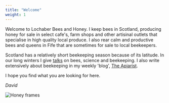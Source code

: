 ```yaml
---
title: "Welcome"
weight: 1
---
```


Welcome to Lochaber Bees and Honey. I keep bees in Scotland, producing honey for sale in select cafe's, farm shops and other artisinal outlets that specialise in high quality local produce. I also rear calm and productive bees and queens in Fife that are sometimes for sale to local beekeepers. 

Scotland has a relatively short beekeeping season because of its latitude. In our long winters I give [talks](https://talks.theapiarist.org) on bees, science and beekeeping. I also write extensively about beekeeping in my weekly 'blog', [The Apiarist](https://theapiarist.org).

I hope you find what you are looking for here. 

*David*

![Honey frames](images/fife/191001-010.jpg)